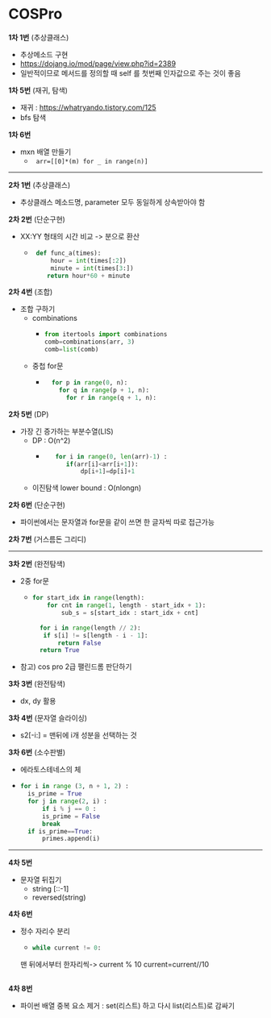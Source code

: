# COSPro
**1차 1번** (추상클래스)
 - 추상메소드 구현
 - https://dojang.io/mod/page/view.php?id=2389
 - 일반적이므로 메서드를 정의할 때 self 를 첫번째 인자값으로 주는 것이 좋음

   
**1차 5번** (재귀, 탐색)
 - 재귀 :  https://whatryando.tistory.com/125
- bfs 탐색

   
   
**1차 6번**
- mxn 배열 만들기
  - ``` arr=[[0]*(m) for _ in range(n)]```
 __ __ __ __ __ __ __
**2차 1번** (추상클래스)
- 추상클래스 메소드명, parameter 모두 동일하게 상속받아야 함

**2차 2번** (단순구현)
- XX:YY 형태의 시간 비교 -> 분으로 환산
  - ```python
     def func_a(times):
	     hour = int(times[:2])
	     minute = int(times[3:])
      	return hour*60 + minute
    ```
**2차 4번** (조합)
- 조합 구하기
  - combinations
    - ```python
      from itertools import combinations
      comb=combinations(arr, 3)
      comb=list(comb)
      ```
  - 중첩 for문
 	- ```python
	    for p in range(0, n):
	      for q in range(p + 1, n):
    		for r in range(q + 1, n):
    	 ```
       
      
**2차 5번** (DP)
- 가장 긴 증가하는 부분수열(LIS)
  - DP  : O(n^2)
  	- ```python
    	 for i in range(0, len(arr)-1) :
        	if(arr[i]<arr[i+1]):
            	dp[i+1]=dp[i]+1
    	```
  - 이진탐색 lower bound : O(nlongn)

**2차 6번** (단순구현)
- 파이썬에서는 문자열과 for문을 같이 쓰면  한 글자씩 따로 접근가능

**2차 7번** (거스름돈 그리디)

 __ __ __ __ __ __ __
**3차 2번** (완전탐색)
- 2중 for문
   - ```python
     for start_idx in range(length):
	     for cnt in range(1, length - start_idx + 1):
		     sub_s = s[start_idx : start_idx + cnt]
       
       for i in range(length // 2):
		if s[i] != s[length - i - 1]:
			return False
       return True
     ```
- 참고) cos pro 2급 팰린드롬 판단하기

**3차 3번** (완전탐색)
- dx, dy 활용

**3차 4번** (문자열 슬라이싱)
- s2[-i:] = 맨뒤에 i개 성분을 선택하는 것

**3차 6번** (소수판별)
- 에라토스테네스의 체
- ```python
  for i in range (3, n + 1, 2) :
  	is_prime = True
	for j in range(2, i) :
		if i % j == 0 :
		is_prime = False
		break
	if is_prime==True:
		primes.append(i)
  ```

 __ __ __ __ __ __ __
 **4차 5번**
 - 문자열 뒤집기
   - string [::-1]
   - reversed(string)
  
 **4차 6번**
 - 정수 자리수 분리
   - ```python
     while current != 0:
	맨 뒤에서부터 한자리씩-> current % 10
	current=current//10
     ```
**4차 8번**
- 파이썬 배열 중복 요소 제거 : set(리스트) 하고 다시 list(리스트)로 감싸기
